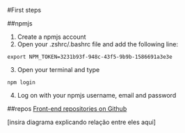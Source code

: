 #First steps

##npmjs

1. Create a npmjs account
2. Open your .zshrc/.bashrc file and add the following line:

```
export NPM_TOKEN=3231b93f-948c-43f5-9b9b-1586691a3e3e
```

3. Open your terminal and type

```
npm login
```

4. Log on with your npmjs username, email and password

##repos
[Front-end repositories on Github](https://github.com/search?q=topic%3Adevfront+org%3Anodis-com-br&type=Repositories)

[insira diagrama explicando relação entre eles aqui]
